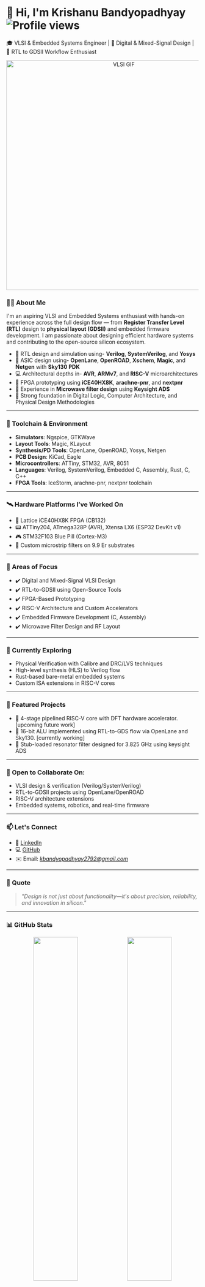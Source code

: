 # 👋 Hi, I'm Krishanu Bandyopadhyay                 ![Profile views](https://komarev.com/ghpvc/?username=Krishanu-007&label=Profile%20views&color=0e75b6&style=flat)
🎓 VLSI & Embedded Systems Engineer | 🔬 Digital & Mixed-Signal Design | 📐 RTL to GDSII Workflow Enthusiast

<p align="center">
  <img src="https://media.giphy.com/media/v1.Y2lkPTc5MGI3NjExdTAxcG93Z2pqeDZodHh0eW5temh3dmR2MnR1YWFsbGxpcXB4Z3l0aCZlcD12MV9naWZzX3NlYXJjaCZjdD1n/IcZhFmufozDCij3p22/giphy.gif" width="600" alt="VLSI GIF">
</p>


### 👨‍💻 About Me

I'm an aspiring VLSI and Embedded Systems enthusiast with hands-on experience across the full design flow — from **Register Transfer Level (RTL)** design to **physical layout (GDSII)** and embedded firmware development. I am passionate about designing efficient hardware systems and contributing to the open-source silicon ecosystem.

- 🧠 RTL design and simulation using- **Verilog**, **SystemVerilog**, and **Yosys**
- 🧪 ASIC design using- **OpenLane**, **OpenROAD**, **Xschem**, **Magic**, and **Netgen** with **Sky130 PDK**
- 💻 Architectural depths in- **AVR**, **ARMv7**, and **RISC-V** microarchitectures
- 🔩 FPGA prototyping using **iCE40HX8K**, **arachne-pnr**, and **nextpnr**
- 📡 Experience in **Microwave filter design** using **Keysight ADS**
- 🔬 Strong foundation in Digital Logic, Computer Architecture, and Physical Design Methodologies

---
### 🧰 Toolchain & Environment

- **Simulators**: Ngspice, GTKWave  
- **Layout Tools**: Magic, KLayout  
- **Synthesis/PD Tools**: OpenLane, OpenROAD, Yosys, Netgen  
- **PCB Design**: KiCad, Eagle  
- **Microcontrollers**: ATTiny, STM32, AVR, 8051  
- **Languages**: Verilog, SystemVerilog, Embedded C, Assembly, Rust, C, C++  
- **FPGA Tools**: IceStorm, arachne-pnr, nextpnr toolchain

-----
### 🛰️ Hardware Platforms I’ve Worked On

- 🧩 Lattice iCE40HX8K FPGA (CB132)
- 📟 ATTiny204, ATmega328P (AVR), Xtensa LX6 (ESP32 DevKit v1)
- 🎮 STM32F103 Blue Pill (Cortex-M3)
- 📡 Custom microstrip filters on 9.9 Er substrates

-------
### 🧭 Areas of Focus

- ✔️ Digital and Mixed-Signal VLSI Design  
- ✔️ RTL-to-GDSII using Open-Source Tools  
- ✔️ FPGA-Based Prototyping  
- ✔️ RISC-V Architecture and Custom Accelerators  
- ✔️ Embedded Firmware Development (C, Assembly)  
- ✔️ Microwave Filter Design and RF Layout

---
### 🌱 Currently Exploring

- Physical Verification with Calibre and DRC/LVS techniques
- High-level synthesis (HLS) to Verilog flow
- Rust-based bare-metal embedded systems
- Custom ISA extensions in RISC-V cores
----
### 🔬 Featured Projects
- 🧠 4-stage pipelined RISC-V core with DFT hardware accelerator.[upcoming future work]
- 🧮 16-bit ALU implemented using RTL-to-GDS flow via OpenLane and Sky130. [currently working]     
- 📡  Stub-loaded resonator filter designed for 3.825 GHz using keysight ADS

---
### 🤝 Open to Collaborate On:

- VLSI design & verification (Verilog/SystemVerilog)
- RTL-to-GDSII projects using OpenLane/OpenROAD
- RISC-V architecture extensions
- Embedded systems, robotics, and real-time firmware

---

### 📫 Let's Connect
- 🔗 [LinkedIn](https://www.linkedin.com/in/k-bandyopadhyay)
- 💻 [GitHub](https://github.com/Krishanu-007)
- ✉️ Email: *kbandyopadhyay2792@gmail.com*

---

### 💬 Quote

> *"Design is not just about functionality—it's about precision, reliability, and innovation in silicon."*


---

### 📊 GitHub Stats

<p align="center">
  <img src="https://github-readme-stats.vercel.app/api?username=Krishanu-007&show_icons=true&theme=github_dark&hide_border=true" width="48%" />
  <img src="https://github-readme-streak-stats.herokuapp.com/?user=Krishanu-007&theme=github-dark&hide_border=true" width="48%" />
</p>

